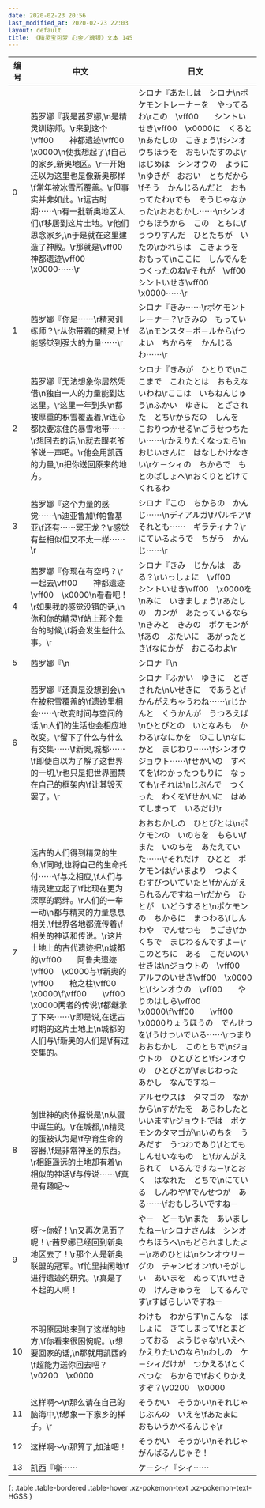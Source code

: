 ```yaml
---
date: 2020-02-23 20:56
last_modified_at: 2020-02-23 22:03
layout: default
title: 《精灵宝可梦 心金／魂银》文本 145
---
```

| 编号 | 中文 | 日文 |
| ---- | ---- | ---- |
| 0 | 茜罗娜『我是茜罗娜,\n是精灵训练师。\r来到这个\vff00　　神都遗迹\vff00　\x0000\n使我想起了\f自己的家乡,新奥地区。\r一开始还以为这里也是像新奥那样\f常年被冰雪所覆盖。\r但事实并非如此。\r远古时期⋯⋯\n有一批新奥地区人们\f移居到这片土地。\r他们思念家乡,\n于是就在这里建造了神殿。\r那就是\vff00　　神都遗迹\vff00　\x0000⋯⋯\r | シロナ『あたしは　シロナ\nポケモントレ－ナ－を　やってるわ\rこの　\vff00　　シントいせき\vff00　\x0000に　くると\nあたしの　こきょう\fシンオウちほうを　おもいだすのよ\rはじめは　シンオウの　ように\nゆきが　おおい　とちだから\fそう　かんじるんだと　おもってたわ\rでも　そうじゃなかった\rおおむかし⋯⋯\nシンオウちほうから　この　とちに\fうつりすんだ　ひとたちが　いたの\rかれらは　こきょうを　おもって\nここに　しんでんを　つくったのね\rそれが　\vff00　　シントいせき\vff00　\x0000⋯⋯\r |
| 1 | 茜罗娜『你是⋯⋯\r精灵训练师？\r从你带着的精灵上\f能感觉到强大的力量⋯⋯\r | シロナ『きみ⋯⋯\rポケモントレ－ナ－？\rきみの　もっている\nモンスタ－ボ－ルから\fつよい　ちからを　かんじるわ⋯⋯\r |
| 2 | 茜罗娜『无法想象你居然凭借\n独自一人的力量能到达这里。\r这里一年到头\n都被厚重的积雪覆盖着,\r连心都快要冻住的暴雪地带⋯⋯\r想回去的话,\n就去跟老爷爷说一声吧。\r他会用凯西的力量,\n把你送回原来的地方。 | シロナ『きみが　ひとりで\nここまで　これたとは　おもえないわね\rここは　いちねんじゅう\nふかい　ゆきに　とざされた　とち\rからだの　しんを　こおりつかせる\nごうせつちたい⋯⋯\rかえりたくなったら\nおじいさんに　はなしかけなさい\rケ－シィの　ちからで　もとのばしょへ\nおくりとどけて　くれるわ |
| 3 | 茜罗娜『这个力量的感觉⋯⋯\n迪亚鲁加\f帕鲁基亚\f还有⋯⋯冥王龙？\r感觉有些相似但又不太一样⋯⋯\r | シロナ『この　ちからの　かんじ⋯⋯\nディアルガ\fパルキア\fそれとも⋯⋯　ギラティナ？\rにているようで　ちがう　かんじ⋯⋯\r |
| 4 | 茜罗娜『你现在有空吗？\r一起去\vff00　　神都遗迹\vff00　\x0000\n看看吧！\r如果我的感觉没错的话,\n你和你的精灵\f站上那个舞台的时候,\f将会发生些什么事。\r | シロナ『きみ　じかんは　ある？\rいっしょに　\vff00　　シントいせき\vff00　\x0000を\nみに　いきましょう\rあたしの　カンが　あたっているなら\nきみと　きみの　ポケモンが\fあの　ぶたいに　あがったとき\fなにかが　おこるわよ\r |
| 5 | 茜罗娜『\n | シロナ『\n |
| 6 | 茜罗娜『还真是没想到会\n在被积雪覆盖的\f遗迹里相会⋯⋯\r改变时间与空间的话,\n人们的生活也会相应地改变。\r留下了什么与什么有交集⋯⋯\f新奥,城都⋯⋯\f即使自以为了解了这世界的一切,\r也只是把世界圈禁在自己的框架内\f让其毁灭罢了。\r | シロナ『ふかい　ゆきに　とざされた\nいせきに　であうと\fかんがえちゃうわね⋯⋯\rじかんと　くうかんが　うつろえば\nひとびとの　いとなみも　かわる\rなにかを　のこし\nなにかと　まじわり⋯⋯\fシンオウ　ジョウト⋯⋯\fせかいの　すべてを\fわかったつもりに　なっても\rそれは\nじぶんで　つくった　わくを\fせかいに　はめてしまって　いるだけ\r |
| 7 | 远古的人们得到精灵的生命,\f同时,也将自己的生命托付⋯⋯\f与之相应,\f人们与精灵建立起了\f比现在更为深厚的羁绊。\r人们的一举一动\n都与精灵的力量息息相关,\f世界各地都流传着\f相关的神话和传说。\r这片土地上的古代遗迹把\n城都的\vff00　　阿鲁夫遗迹\vff00　\x0000与\f新奥的\vff00　　枪之柱\vff00　\x0000\f\vff00　　\vff00　\x0000两者的传说\f都继承了下来⋯⋯\r即是说,在远古时期的这片土地上\n城都的人们与\f新奥的人们是\f有过交集的。 | おおむかしの　ひとびとは\nポケモンの　いのちを　もらい\fまた　いのちを　あたえていた⋯⋯\fそれだけ　ひとと　ポケモンは\fいまより　つよく　むすびついていたと\fかんがえられるんですね－\rだから　ひとが　いどうすると\nポケモンの　ちからに　まつわる\fしんわや　でんせつも　うごき\fかくちで　まじわるんですよ－\rこのとちに　ある　こだいのいせきは\nジョウトの　\vff00　　アルフのいせき\vff00　\x0000と\fシンオウの　\vff00　　やりのはしら\vff00　\x0000\f\vff00　　\vff00　\x0000りょうほうの　でんせつを\fうけついでいる⋯⋯\rつまり　おおむかし　このとちで\nジョウトの　ひとびとと\fシンオウの　ひとびとが\fまじわった　あかし　なんですね－ |
| 8 | 创世神的肉体据说是\n从蛋中诞生的。\r在城都,\n精灵的蛋被认为是\f孕育生命的容器,\f是非常神圣的东西。\r相距遥远的土地却有着\n相似的神话\f与传说⋯⋯\f真是有趣呢～ | アルセウスは　タマゴの　なかから\nすがたを　あらわしたと　いいます\rジョウトでは　ポケモンのタマゴが\nいのちを　うみだす　うつわであり\fとても　しんせいなもの　と\fかんがえられて　いるんですね－\rとおく　はなれた　とちで\nにている　しんわや\fでんせつが　ある⋯⋯\fおもしろいですね－ |
| 9 | 呀～你好！\n又再次见面了呢！\r茜罗娜已经回到新奥地区去了！\r那个人是新奥联盟的冠军。\f忙里抽闲地\f进行遗迹的研究。\r真是了不起的人啊！ | や－　ど－も\nまた　あいましたね－\rシロナさんは　シンオウちほうへ\nもどられましたよ－\rあのひとは\nシンオウリ－グの　チャンピオン\fいそがしい　あいまを　ぬって\fいせきの　けんきゅうを　してるんです\rすばらしいですね－ |
| 10 | 不明原因地来到了这样的地方,\f你看来很困惋呢。\r想要回家的话,\n那就用凯西的\f超能力送你回去吧？\v0200　\x0000 | わけも　わからず\nこんな　ばしょに　きてしまって\fとまどっておる　ようじゃな\rいえへ　かえりたいのなら\nわしの　ケ－シィだけが　つかえる\fとくべつな　ちからで\fおくりかえすぞ？\v0200　\x0000 |
| 11 | 这样啊～\n那么请在自己的脑海中,\f想象一下家乡的样子。\r | そうかい　そうかい\nそれじゃ　じぶんの　いえを\fあたまに　おもいうかべるんじゃ\r |
| 12 | 这样啊～\n那算了,加油吧！ | そうかい　そうかい\nそれじゃ　がんばるんじゃぞ！ |
| 13 | 凯西『嘶⋯⋯ | ケ－シィ『シィ⋯⋯ |
{: .table .table-bordered .table-hover .xz-pokemon-text .xz-pokemon-text-HGSS }
